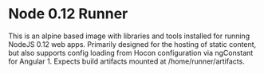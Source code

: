 # Node 0.12 Runner
This is an alpine based image with libraries and tools installed for running NodeJS 0.12 web apps.
Primarily designed for the hosting of static content, but also supports config loading from Hocon configuration via ngConstant for Angular 1.
Expects build artifacts mounted at /home/runner/artifacts.